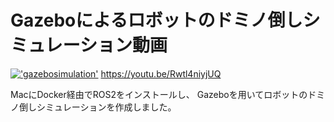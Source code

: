 # Gazeboによるロボットのドミノ倒しシミュレーション動画

[!['gazebosimulation'](https://user-images.githubusercontent.com/117993606/202975267-32e7f2d3-7a26-4a7b-aa88-300e2e686bb4.png)](https://youtu.be/i-8r6iH5ar8)
https://youtu.be/Rwtl4niyjUQ

MacにDocker経由でROS2をインストールし、
Gazeboを用いてロボットのドミノ倒しシミュレーションを作成しました。
